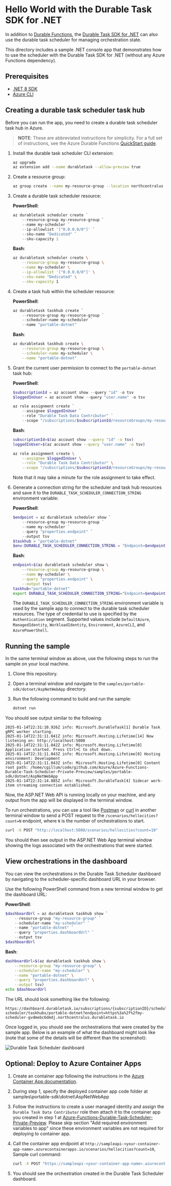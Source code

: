 # Hello World with the Durable Task SDK for .NET

In addition to [Durable Functions](https://learn.microsoft.com/azure/azure-functions/durable/durable-functions-overview), the [Durable Task SDK for .NET](https://github.com/microsoft/durabletask-dotnet) can also use the durable task scheduler for managing orchestration state.

This directory includes a sample .NET console app that demonstrates how to use the scheduler with the Durable Task SDK for .NET (without any Azure Functions dependency).

## Prerequisites

- [.NET 8 SDK](https://dotnet.microsoft.com/download/dotnet/8.0)
- [Azure CLI](https://docs.microsoft.com/cli/azure/install-azure-cli)

## Creating a durable task scheduler task hub

Before you can run the app, you need to create a durable task scheduler task hub in Azure.

> **NOTE**: These are abbreviated instructions for simplicity. For a full set of instructions, see the Azure Durable Functions [QuickStart guide](../../../../quickstarts/HelloCities/README.md#create-a-durable-task-scheduler-namespace-and-task-hub).

1. Install the durable task scheduler CLI extension:

    ```bash
    az upgrade
    az extension add --name durabletask --allow-preview true
    ```

1. Create a resource group:

    ```bash
    az group create --name my-resource-group --location northcentralus
    ```

1. Create a durable task scheduler resource:

    **PowerShell**:

    ```powershell
    az durabletask scheduler create `
        --resource-group my-resource-group `
        --name my-scheduler `
        --ip-allowlist '["0.0.0.0/0"]' `
        --sku-name "Dedicated" `
        --sku-capacity 1
    ```

    **Bash**:

    ```bash
    az durabletask scheduler create \
        --resource-group my-resource-group \
        --name my-scheduler \
        --ip-allowlist '["0.0.0.0/0"]' \
        --sku-name "Dedicated" \
        --sku-capacity 1
    ```

1. Create a task hub within the scheduler resource:

    **PowerShell**:

    ```powershell
    az durabletask taskhub create `
        --resource-group my-resource-group `
        --scheduler-name my-scheduler `
        --name "portable-dotnet"
    ```

    **Bash**:

    ```bash
    az durabletask taskhub create \
        --resource-group my-resource-group \
        --scheduler-name my-scheduler \
        --name "portable-dotnet"
    ```

1. Grant the current user permission to connect to the `portable-dotnet` task hub:

    **PowerShell**:

    ```powershell
    $subscriptionId = az account show --query "id" -o tsv
    $loggedInUser = az account show --query "user.name" -o tsv

    az role assignment create `
        --assignee $loggedInUser `
        --role "Durable Task Data Contributor" `
        --scope "/subscriptions/$subscriptionId/resourceGroups/my-resource-group/providers/Microsoft.DurableTask/schedulers/my-scheduler/taskHubs/portable-dotnet"
    ```

    **Bash**:

    ```bash
    subscriptionId=$(az account show --query "id" -o tsv)
    loggedInUser=$(az account show --query "user.name" -o tsv)

    az role assignment create \
        --assignee $loggedInUser \
        --role "Durable Task Data Contributor" \
        --scope "/subscriptions/$subscriptionId/resourceGroups/my-resource-group/providers/Microsoft.DurableTask/schedulers/my-scheduler/taskHubs/portable-dotnet"
    ```

    Note that it may take a minute for the role assignment to take effect.

1. Generate a connection string for the scheduler and task hub resources and save it to the `DURABLE_TASK_SCHEDULER_CONNECTION_STRING` environment variable:

    **PowerShell**:

    ```powershell
    $endpoint = az durabletask scheduler show `
        --resource-group my-resource-group `
        --name my-scheduler `
        --query "properties.endpoint" `
        --output tsv
    $taskhub = "portable-dotnet"
    $env:DURABLE_TASK_SCHEDULER_CONNECTION_STRING = "Endpoint=$endpoint;TaskHub=$taskhub;Authentication=DefaultAzure"
    ```

    **Bash**:

    ```bash
    endpoint=$(az durabletask scheduler show \
        --resource-group my-resource-group \
        --name my-scheduler \
        --query "properties.endpoint" \
        --output tsv)
    taskhub="portable-dotnet"
    export DURABLE_TASK_SCHEDULER_CONNECTION_STRING="Endpoint=$endpoint;TaskHub=$taskhub;Authentication=DefaultAzure"
    ```

    The `DURABLE_TASK_SCHEDULER_CONNECTION_STRING` environment variable is used by the sample app to connect to the durable task scheduler resources. The type of credential to use is specified by the `Authentication` segment. Supported values include `DefaultAzure`, `ManagedIdentity`, `WorkloadIdentity`, `Environment`, `AzureCLI`, and `AzurePowerShell`.

## Running the sample

In the same terminal window as above, use the following steps to run the sample on your local machine.

1. Clone this repository.

1. Open a terminal window and navigate to the `samples/portable-sdk/dotnet/AspNetWebApp` directory.

1. Run the following command to build and run the sample:

    ```bash
    dotnet run
    ```

You should see output similar to the following:

```plaintext
2025-01-14T22:31:10.926Z info: Microsoft.DurableTask[1] Durable Task gRPC worker starting.
2025-01-14T22:31:11.041Z info: Microsoft.Hosting.Lifetime[14] Now listening on: http://localhost:5008
2025-01-14T22:31:11.042Z info: Microsoft.Hosting.Lifetime[0] Application started. Press Ctrl+C to shut down.
2025-01-14T22:31:11.043Z info: Microsoft.Hosting.Lifetime[0] Hosting environment: Development
2025-01-14T22:31:11.043Z info: Microsoft.Hosting.Lifetime[0] Content root path: /home/cgillum/code/github.com/Azure/Azure-Functions-Durable-Task-Scheduler-Private-Preview/samples/portable-sdk/dotnet/AspNetWebApp
2025-01-14T22:31:14.885Z info: Microsoft.DurableTask[4] Sidecar work-item streaming connection established.
```

Now, the ASP.NET Web API is running locally on your machine, and any output from the app will be displayed in the terminal window.

To run orchestrations, you can use a tool like [Postman](https://www.postman.com/) or [curl](https://curl.se/) in another terminal window to send a POST request to the `/scenarios/hellocities?count=N` endpoint, where `N` is the number of orchestrations to start.

```bash
curl -X POST "http://localhost:5008/scenarios/hellocities?count=10"
```

You should then see output in the ASP.NET Web App terminal window showing the logs associated with the orchestrations that were started.

## View orchestrations in the dashboard

You can view the orchestrations in the Durable Task Scheduler dashboard by navigating to the scheduler-specific dashboard URL in your browser.

Use the following PowerShell command from a new terminal window to get the dashboard URL:

**PowerShell**:

```powershell
$dashboardUrl = az durabletask taskhub show `
    --resource-group "my-resource-group" `
    --scheduler-name "my-scheduler" `
    --name "portable-dotnet" `
    --query "properties.dashboardUrl" `
    --output tsv
$dashboardUrl
```

**Bash**:

```bash
dashboardUrl=$(az durabletask taskhub show \
    --resource-group "my-resource-group" \
    --scheduler-name "my-scheduler" \
    --name "portable-dotnet" \
    --query "properties.dashboardUrl" \
    --output tsv)
echo $dashboardUrl
```

The URL should look something like the following:

```plaintext
https://dashboard.durabletask.io/subscriptions/{subscriptionID}/schedulers/my-scheduler/taskhubs/portable-dotnet?endpoint=https%3a%2f%2fmy-scheduler-gvdmebc6dmdj.northcentralus.durabletask.io
```

Once logged in, you should see the orchestrations that were created by the sample app. Below is an example of what the dashboard might look like (note that some of the details will be different than the screenshot):

![Durable Task Scheduler dashboard](../../../../media/images/portable-sample-dashboard.png)

## Optional: Deploy to Azure Container Apps

1. Create an container app following the instructions in the [Azure Container App documentation](https://learn.microsoft.com/azure/container-apps/get-started?tabs=bash).
1. During step 1, specify the deployed container app code folder at samples\portable-sdk\dotnet\AspNetWebApp
1. Follow the instructions to create a user managed identity and assign the `Durable Task Data Contributor` role then attach it to the container app you created in step 1 at [Azure-Functions-Durable-Task-Scheduler-Private-Preview](..\..\..\..\docs\configure-existing-app.md#run-the-app-on-azure-net). Please skip section "Add required environment variables to app" since these environment variables are not required for deploying to container app.
1. Call the container app endpoint at `http://sampleapi-<your-container-app-name>.azurecontainerapps.io/scenarios/hellocities?count=10`, Sample curl command:

    ```bash
    curl -X POST "https://sampleapi-<your-container-app-name>.azurecontainerapps.io/scenarios/hellocities?count=10"
    ```

1. You should see the orchestration created in the Durable Task Scheduler dashboard.
